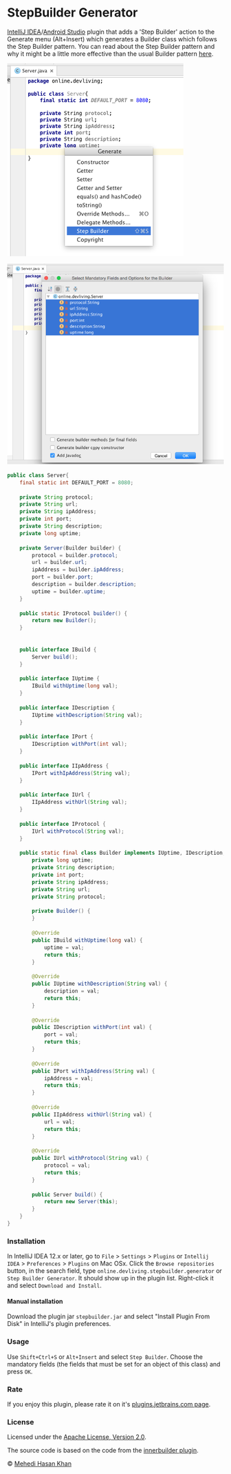 StepBuilder Generator
=======================

[IntelliJ IDEA](http://www.jetbrains.com/idea/)/[Android Studio](http://developer.android.com/tools/studio/index.html)
plugin that adds a 'Step Builder' action to the Generate menu (Alt+Insert)
which generates a Builder class which follows the Step Builder pattern. You can
read about the Step Builder pattern and why it might be a little more effective than
the usual Builder pattern [here](http://www.jayway.com/2012/02/07/builder-pattern-with-a-twist/).

![screenshot](screenshot_1.png)

![screenshot](screenshot_2.png)
```java
public class Server{
    final static int DEFAULT_PORT = 8080;

    private String protocol;
    private String url;
    private String ipAddress;
    private int port;
    private String description;
    private long uptime;

    private Server(Builder builder) {
        protocol = builder.protocol;
        url = builder.url;
        ipAddress = builder.ipAddress;
        port = builder.port;
        description = builder.description;
        uptime = builder.uptime;
    }

    public static IProtocol builder() {
        return new Builder();
    }


    public interface IBuild {
        Server build();
    }

    public interface IUptime {
        IBuild withUptime(long val);
    }

    public interface IDescription {
        IUptime withDescription(String val);
    }

    public interface IPort {
        IDescription withPort(int val);
    }

    public interface IIpAddress {
        IPort withIpAddress(String val);
    }

    public interface IUrl {
        IIpAddress withUrl(String val);
    }

    public interface IProtocol {
        IUrl withProtocol(String val);
    }

    public static final class Builder implements IUptime, IDescription, IPort, IIpAddress, IUrl, IProtocol, IBuild {
        private long uptime;
        private String description;
        private int port;
        private String ipAddress;
        private String url;
        private String protocol;

        private Builder() {
        }

        @Override
        public IBuild withUptime(long val) {
            uptime = val;
            return this;
        }

        @Override
        public IUptime withDescription(String val) {
            description = val;
            return this;
        }

        @Override
        public IDescription withPort(int val) {
            port = val;
            return this;
        }

        @Override
        public IPort withIpAddress(String val) {
            ipAddress = val;
            return this;
        }

        @Override
        public IIpAddress withUrl(String val) {
            url = val;
            return this;
        }

        @Override
        public IUrl withProtocol(String val) {
            protocol = val;
            return this;
        }

        public Server build() {
            return new Server(this);
        }
    }
}
```

### Installation

In IntelliJ IDEA 12.x or later, go to `File` > `Settings` > `Plugins` or
 `Intellij IDEA` > `Preferences` > `Plugins` on Mac OSx. Click the `Browse repositories` button, in
the search field, type `online.devliving.stepbuilder.generator` or `Step Builder Generator`.
It should show up in the plugin list. Right-click it and select `Download and Install`.

#### Manual installation

Download the plugin jar `stepbuilder.jar` and select "Install Plugin From Disk" in IntelliJ's plugin preferences.

### Usage

Use `Shift+Ctrl+S` or `Alt+Insert` and select `Step Builder`. Choose the mandatory fields
(the fields that must be set for an object of this class) and press `OK`.

### Rate

If you enjoy this plugin, please rate it on it's [plugins.jetbrains.com page](http://plugins.jetbrains.com/plugin/8276).

### License

Licensed under the [Apache License, Version 2.0](http://www.apache.org/licenses/LICENSE-2.0).

The source code is based on the code from the [innerbuilder plugin](https://github.com/analytically/innerbuilder).

© [Mehedi Hasan Khan](http://devliving.online/)